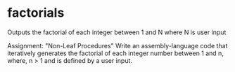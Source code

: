 # factorials
Outputs the factorial of each integer between 1 and N where N is user input

Assignment: "Non-Leaf Procedures"
Write an assembly-language code that iteratively generates the factorial of each integer number between 1 and n, where, n > 1 and is defined by a user input.
